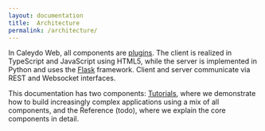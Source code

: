 ```yaml
---
layout: documentation
title:  Architecture
permalink: /architecture/
---
```


In Caleydo Web, all components are [plugins](../plugin_mechanism). The client is realized in TypeScript and JavaScript using HTML5, while the server is implemented in Python and uses the [Flask](http://flask.pocoo.org/) framework. Client and server communicate via REST and Websocket interfaces. 

This documentation has two components: [Tutorials](../tutorial), where we demonstrate how to build increasingly complex applications using a mix of all components, and the Reference (todo), where we explain the core components in detail.

